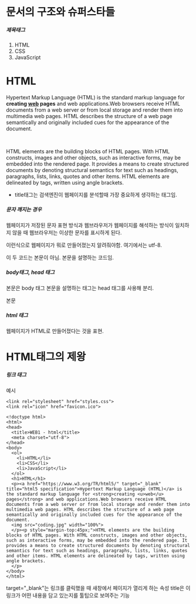 # 문서의 구조와 슈퍼스타들


##### 제목태그
<title> 제목 </title>


<title>WEB1 - html</title>

<ol>
  <li>HTML</li>
  <li>CSS</li>
  <li>JavaScript</li>
</ol>
<h1>HTML</h1>
<p>Hypertext Markup Language (HTML) is the standard markup language for <strong>creating <u>web</u> pages</strong> and web applications.Web browsers receive HTML documents from a web server or from local storage and render them into multimedia web pages. HTML describes the structure of a web page semantically and originally included cues for the appearance of the document.
</p><p style="margin-top:45px;">HTML elements are the building blocks of HTML pages. With HTML constructs, images and other objects, such as interactive forms, may be embedded into the rendered page. It provides a means to create structured documents by denoting structural semantics for text such as headings, paragraphs, lists, links, quotes and other items. HTML elements are delineated by tags, written using angle brackets.
</p>


- title태그는 검색엔진이 웹페이지를 분석할때 가장 중요하게 생각하는 태그임.


##### 문자 깨지는 경우
웹페이지가 저장된 문자 표현 방식과 웹브라우저가 웹페이지를 해석하는 방식이 일치하지 않을 때 웹브라우저는 이상한 문자를 표시하게 된다.

<meta charset="utf-8">

이런식으로 웹페이지가 뭐로 만들어졌는지 알려줘야함. 여기에서는 utf-8.

<title>WEB1 - html</title>
<meta charset="utf-8">
이 두 코드는 본문이 아님. 본문을 설명하는 코드임.

##### body태그, head 태그
본문은 body 태그
본문을 설명하는 태그는 head 태그를 사용해 분리.

<head>
<title>WEB1 - html</title>
<meta charset="utf-8">
</head>
<body>
본문
</body>


##### html 태그
웹페이지가 HTML로 만들어졌다는 것을 표현.
<!doctype html> </html>



# HTML태그의 제왕

##### 링크 태그
<link rel="rel 속성 값" href="외부 리소스 위치">

예시
```
<link rel="stylesheet" href="styles.css">
<link rel="icon" href="favicon.ico">
```

```
<!doctype html>
<html>
<head>
  <title>WEB1 - html</title>
  <meta charset="utf-8">
</head>
<body>
  <ol>
    <li>HTML</li>
    <li>CSS</li>
    <li>JavaScript</li>
  </ol>
  <h1>HTML</h1>
  <p><a href="https://www.w3.org/TR/html5/" target="_blank" title="html5 specification">Hypertext Markup Language (HTML)</a> is the standard markup language for <strong>creating <u>web</u> pages</strong> and web applications.Web browsers receive HTML documents from a web server or from local storage and render them into multimedia web pages. HTML describes the structure of a web page semantically and originally included cues for the appearance of the document.
  <img src="coding.jpg" width="100%">
  </p><p style="margin-top:45px;">HTML elements are the building blocks of HTML pages. With HTML constructs, images and other objects, such as interactive forms, may be embedded into the rendered page. It provides a means to create structured documents by denoting structural semantics for text such as headings, paragraphs, lists, links, quotes and other items. HTML elements are delineated by tags, written using angle brackets.
  </p>
</body>
</html>
```
target="_blank"는 링크를 클릭했을 때 새창에서 페이지가 열리게 하는 속성
title은 이 링크가 어떤 내용을 담고 있는지를 툴팁으로 보여주는 기능



